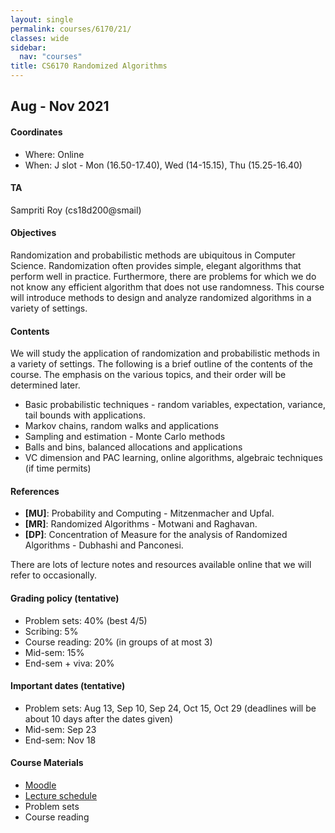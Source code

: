 ```yaml
---
layout: single
permalink: courses/6170/21/
classes: wide
sidebar:
  nav: "courses"
title: CS6170 Randomized Algorithms
---
```


## Aug - Nov 2021

#### <i class="fas fa-map-marker-alt" style="color:DodgerBlue"></i> Coordinates
- Where: Online
- When: J slot - Mon (16.50-17.40), Wed (14-15.15), Thu (15.25-16.40)

#### <i class="fas fa-users" style="color:DodgerBlue"></i> TA
Sampriti Roy (cs18d200@smail)

#### <i class="fas fa-bullseye" style="color:DodgerBlue"></i> Objectives
Randomization and probabilistic methods are ubiquitous in Computer Science. Randomization often provides simple, elegant algorithms that perform well in practice. Furthermore, there are problems for which we do not know any efficient algorithm that does not use randomness. This course will introduce methods to design and analyze randomized algorithms in a variety of settings.

#### <i class="far fa-list-alt" style="color:DodgerBlue"></i> Contents
We will study the application of randomization and probabilistic methods in a variety of settings. The following is a brief outline of the contents of the course. The emphasis on the various topics, and their order will be determined later.
- Basic probabilistic techniques - random variables, expectation, variance, tail bounds with applications.
- Markov chains, random walks and applications
- Sampling and estimation - Monte Carlo methods
- Balls and bins, balanced allocations and applications
- VC dimension and PAC learning, online algorithms, algebraic techniques (if time permits)


#### <i class="fas fa-book" style="color:DodgerBlue"></i> References
 - **[MU]**: Probability and Computing - Mitzenmacher and Upfal.
 - **[MR]**: Randomized Algorithms - Motwani and Raghavan.
 - **[DP]**: Concentration of Measure for the analysis of Randomized Algorithms - Dubhashi and Panconesi.

 There are lots of lecture notes and resources available online that we will refer to occasionally.

#### <i class="fas fa-percentage" style="color:DodgerBlue"></i> Grading policy (tentative)
- Problem sets: 40% (best 4/5)
- Scribing: 5%
- Course reading: 20% (in groups of at most 3)
- Mid-sem: 15%
- End-sem + viva: 20%

#### <i class="far fa-calendar-alt" style="color:DodgerBlue"></i> Important dates (tentative)
- Problem sets: Aug 13, Sep 10, Sep 24, Oct 15, Oct 29 (deadlines will be about 10 days after the dates given)
- Mid-sem: Sep 23
- End-sem: Nov 18

#### <i class="fas fa-folder-open" style="color:DodgerBlue"></i> Course Materials
- [Moodle](https://courses.iitm.ac.in/course/view.php?id=425)
- [Lecture schedule](lectures.html)
- Problem sets
- Course reading
